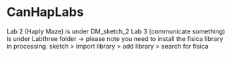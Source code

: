 # CanHapLabs
Lab 2 (Haply Maze) is under DM_sketch_2
Lab 3 (communicate something) is under Labthree folder -> please note you need to install the fisica library in processing. sketch > import library > add library > search for fisica
